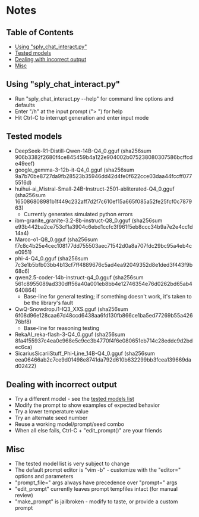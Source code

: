 # Notes

## Table of Contents

- [Using "sply_chat_interact.py"](#using-sply_chat_interactpy)
- [Tested models](#tested-models)
- [Dealing with incorrect output](#dealing-with-incorrect-output)
- [Misc](#misc)

## Using "sply_chat_interact.py"
  * Run "sply_chat_interact.py --help" for command line options and defaults
  * Enter "/h" at the input prompt ("> ") for help
  * Hit Ctrl-C to interrupt generation and enter input mode

## Tested models
  * DeepSeek-R1-Distill-Qwen-14B-Q4_0.gguf (sha256sum 906b3382f2680f4ce845459b4a122e904002b075238080307586bcffcde49eef)
  * google_gemma-3-12b-it-Q4_0.gguf (sha256sum 9a7b70be8727da9fb28523b35946dd42d4fe0f622cce03daa44fccff0775516d)
  * huihui-ai_Mistral-Small-24B-Instruct-2501-abliterated-Q4_0.gguf (sha256sum 165086808981b1f449c232aff7d2f7c610ef15a665f085a52fe25fcf0c787963)
    - Currently generates simulated python errors
  * ibm-granite_granite-3.2-8b-instruct-Q8_0.gguf (sha256sum e93b442ba2ce753cf1a3904c6ebd1ccfc3f961f5eb8ccc34b9a7e2e4cc1d14a4)
  * Marco-o1-Q8_0.gguf (sha256sum f7c8c4b25e4cec108177dd755503aec71542d0a8a707fdc29bc95a4eb4ce0951)
  * phi-4-Q4_0.gguf (sha256sum 7c3e1b5bfb03bb4b13cf7ff4889676c5ad4ea92049352d8e1ded3f443f9b68c6)
  * qwen2.5-coder-14b-instruct-q4_0.gguf (sha256sum 561c8955089ad330dff56a40a001eb8bb4e12746354e76d0262bd65ab4640864)
    - Base-line for general testing; if something doesn't work, it's taken to be the library's fault
  * QwQ-Snowdrop.i1-IQ3_XXS.gguf (sha256sum 6f08d96e128caa67d48ccd6438aa6fd130fb866ce1ba5ed77269b55a42676bf8)
    - Base-line for reasoning testing
  * RekaAI_reka-flash-3-Q4_0.gguf (sha256sum 8fa4f55937c4ea0c968e5c9cc3b4770f4f6e080651eb714c28eddc9d2bdec6ca)
  * SicariusSicariiStuff_Phi-Line_14B-Q4_0.gguf (sha256sum eea06466ab2c7ce9d01498e8741da792d610b632299bb3fcea139669dad02422)

## Dealing with incorrect output
  * Try a different model - see the [tested models list](#tested-models)
  * Modify the prompt to show examples of expected behavior
  * Try a lower temperature value
  * Try an alternate seed number
  * Reuse a working model/prompt/seed combo
  * When all else fails, Ctrl-C + "edit_prompt()" are your friends

## Misc
  * The tested model list is very subject to change
  * The default prompt editor is "vim -b" - customize with the "editor=" options and parameters
  * "prompt_file=" args always have precedence over "prompt=" args
  * "edit_prompt" currently leaves prompt tempfiles intact (for manual review)
  * "make_prompt" is jailbroken - modify to taste, or provide a custom prompt

